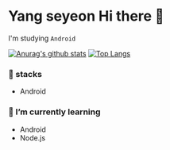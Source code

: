 <h1>Yang seyeon Hi there 👋</h1>
<p>I'm studying <code>Android</code></p>



[![Anurag's github stats](https://github-readme-stats.vercel.app/api?username=yang0925)](https://github.com/anuraghazra/github-readme-stats)
[![Top Langs](https://github-readme-stats.vercel.app/api/top-langs/?username=yang0925&exclude_repo=github-readme-stats,anuraghazra.github.io)](https://github.com/anuraghazra/github-readme-stats)

<h3>🔭 stacks</h3>
<ul>
  <li>Android</li>
</ul>


<h3>🌱 I’m currently learning</h3>
<ul>
  <li>Android</li>
  <li>Node.js</li>
 </ul>
 

